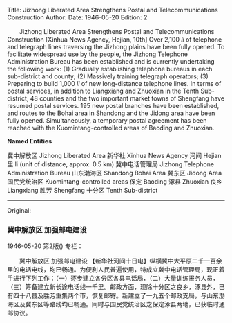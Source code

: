 Title: Jizhong Liberated Area Strengthens Postal and Telecommunications Construction
Author:
Date: 1946-05-20
Edition: 2

　　Jizhong Liberated Area
    Strengthens Postal and Telecommunications Construction
    [Xinhua News Agency, Hejian, 10th] Over 2,100 *li* of telephone and telegraph lines traversing the Jizhong plains have been fully opened. To facilitate widespread use by the people, the Jizhong Telephone Administration Bureau has been established and is currently undertaking the following work: (1) Gradually establishing telephone bureaus in each sub-district and county; (2) Massively training telegraph operators; (3) Preparing to build 1,000 *li* of new long-distance telephone lines. In terms of postal services, in addition to Liangxiang and Zhuoxian in the Tenth Sub-district, 48 counties and the two important market towns of Shengfang have resumed postal services. 195 new postal branches have been established, and routes to the Bohai area in Shandong and the Jidong area have been fully opened. Simultaneously, a temporary postal agreement has been reached with the Kuomintang-controlled areas of Baoding and Zhuoxian.



**Named Entities**


冀中解放区  Jizhong Liberated Area
新华社  Xinhua News Agency
河间    Hejian
里    li (unit of distance, approx. 0.5 km)
冀中电话管理局  Jizhong Telephone Administration Bureau
山东渤海区  Shandong Bohai Area
冀东区    Jidong Area
国民党统治区  Kuomintang-controlled areas
保定    Baoding
涿县    Zhuoxian
良乡    Liangxiang
胜芳    Shengfang
十分区    Tenth Sub-district



<hr /> 

Original: 


### 冀中解放区  加强邮电建设

1946-05-20
第2版()
专栏：

　　冀中解放区
    加强邮电建设
    【新华社河间十日电】纵横冀中大平原二千一百余里的电话电线，均已畅通。为便利人民普遍使用，特成立冀中电话管理局，现正着手进行下列工作：（一）逐步建立各分区各县电话局，（二）大量训练报务人员，（三）筹备建立新长途电话线一千里。邮政方面，现除十分区之良乡，涿县外，已有四十八县及胜芳重集两个市，恢复邮寄。新建立了一九五个邮政支局，与山东渤海区及冀东区等路线均已畅通。同时与国民党统治区之保定涿县两地，已获临时通邮协议。
